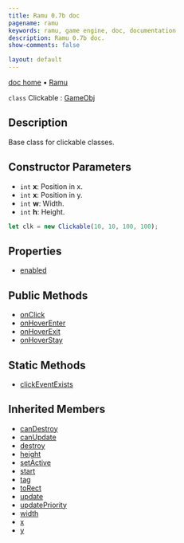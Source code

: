 ```yaml
---
title: Ramu 0.7b doc
pagename: ramu
keywords: ramu, game engine, doc, documentation
description: Ramu 0.7b doc.
show-comments: false

layout: default
---
```

[doc home](home) &#8226; [Ramu](../)  

``class`` Clickable : [GameObj](GameObj)

## Description
Base class for clickable classes.

## Constructor Parameters
- ``int`` **x**: Position in x.   
- ``int`` **x**: Position in y.   
- ``int`` **w**: Width.   
- ``int`` **h**: Height.   
```javascript
let clk = new Clickable(10, 10, 100, 100);
```

## Properties
- [enabled](Clickable.enabled)  

## Public Methods
- [onClick](Clickable.onClick)  
- [onHoverEnter](Clickable.onHoverEnter)  
- [onHoverExit](Clickable.onHoverExit)  
- [onHoverStay](Clickable.onHoverStay)  

## Static Methods
- [clickEventExists](Clickable.clickEventExists) 

## Inherited Members
- [canDestroy](GameObj.canDestroy)  
- [canUpdate](GameObj.canUpdate)  
- [destroy](GameObj.destroy)  
- [height](GameObj.height)  
- [setActive](GameObj.setActive)  
- [start](GameObj.start)  
- [tag](GameObj.tag)  
- [toRect](GameObj.toRect)  
- [update](GameObj.update)   
- [updatePriority](GameObj.updatePriority)  
- [width](GameObj.width)  
- [x](GameObj.x)  
- [y](GameObj.y)  